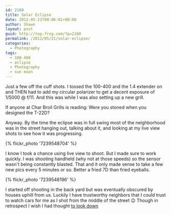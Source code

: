 ```yaml
---
id: 2160
title: Solar Eclipse
date: 2012-05-21T00:06:01+00:00
author: Shawn
layout: post
guid: http://top-frog.com/?p=2160
permalink: /2012/05/21/solar-eclipse/
categories:
  - Photography
tags:
  - 100-400
  - eclipse
  - Photography
  - sun moon
---
```

Just a few off the cuff shots. I tossed the 100-400 and the 1.4 extender on and THEN had to add my circular polarizer to get a decent exposure of 1/5000 @ f/11. And this was while I was also setting up a new grill.

If anyone at Char Broil Grills is reading: Were you stoned when you designed the T-22D?

Anyway. By the time the eclipse was in full swing most of the neighborhood was in the street hanging out, talking about it, and looking at my live view shots to see how it was progressing.

{% flickr_photo '7239548704' %}

I know I took a chance using live view to shoot. But I made sure to work quickly. I was shooting handheld (why not at those speeds) so the sensor wasn't being constantly blasted. That and it only made sense to take a few new pics every 5 minutes or so. Better a fried 7D than fried eyeballs.

{% flickr_photo '7239548196' %}

I started off shooting in the back yard but was eventually obscured by houses uphill from us. Luckily I have trustworthy neighbors that I could trust to watch cars for me as I shot from the middle of the street 😉 Though in retrospect I wish I had thought [to look down](https://twitter.com/#!/selviano/status/204385356433465344)